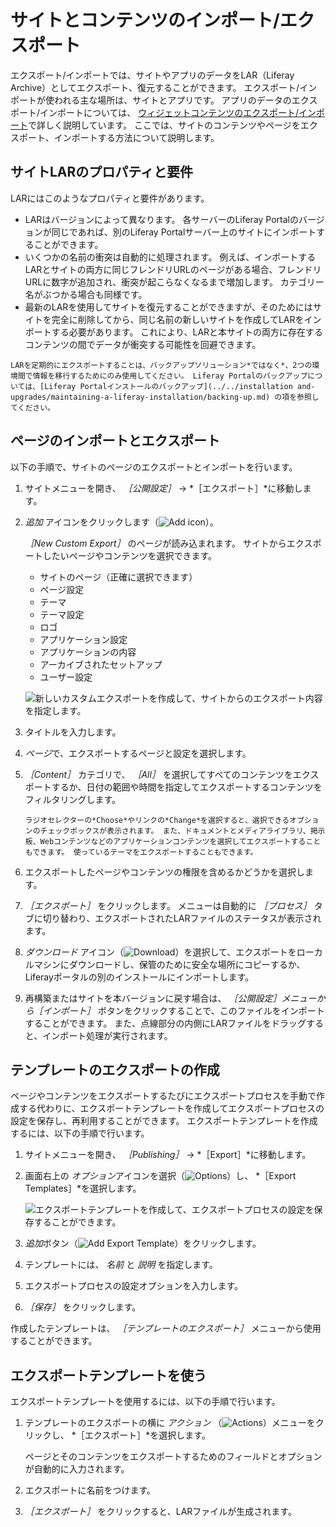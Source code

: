 # サイトとコンテンツのインポート/エクスポート

エクスポート/インポートでは、サイトやアプリのデータをLAR（Liferay Archive）としてエクスポート、復元することができます。 エクスポート/インポートが使われる主な場所は、サイトとアプリです。 アプリのデータのエクスポート/インポートについては、 [ウィジェットコンテンツのエクスポート/インポート](../creating-pages/using-widget-pages/configuring-widgets/exporting-importing-widget-data.md)で詳しく説明しています。 ここでは、サイトのコンテンツやページをエクスポート、インポートする方法について説明します。

## サイトLARのプロパティと要件

LARにはこのようなプロパティと要件があります。

* LARはバージョンによって異なります。 各サーバーのLiferay Portalのバージョンが同じであれば、別のLiferay Portalサーバー上のサイトにインポートすることができます。
* いくつかの名前の衝突は自動的に処理されます。 例えば、インポートするLARとサイトの両方に同じフレンドリURLのページがある場合、フレンドリURLに数字が追加され、衝突が起こらなくなるまで増加します。 カテゴリー名がぶつかる場合も同様です。
* 最新のLARを使用してサイトを復元することができますが、そのためにはサイトを完全に削除してから、同じ名前の新しいサイトを作成してLARをインポートする必要があります。 これにより、LARと本サイトの両方に存在するコンテンツの間でデータが衝突する可能性を回避できます。

```{note}
LARを定期的にエクスポートすることは、バックアップソリューション*ではなく*、2つの環境間で情報を移行するためにのみ使用してください。 Liferay Portalのバックアップについては、[Liferay Portalインストールのバックアップ](../../installation and-upgrades/maintaining-a-liferay-installation/backing-up.md) の項を参照してください。
```

## ページのインポートとエクスポート

以下の手順で、サイトのページのエクスポートとインポートを行います。

1. サイトメニューを開き、 *［公開設定］* &rarr; *［エクスポート］*に移動します。

1. *追加* アイコンをクリックします（![Add icon](../../images/icon-add.png)）。

    *［New Custom Export］* のページが読み込まれます。 サイトからエクスポートしたいページやコンテンツを選択できます。

    * サイトのページ（正確に選択できます）
    * ページ設定
    * テーマ
    * テーマ設定
    * ロゴ
    * アプリケーション設定
    * アプリケーションの内容
    * アーカイブされたセットアップ
    * ユーザー設定

    ![新しいカスタムエクスポートを作成して、サイトからのエクスポート内容を指定します。](./importing-exporting-pages-and-content/images/01.png)

1. タイトルを入力します。

1. *ページ*で、エクスポートするページと設定を選択します。

1. *［Content］* カテゴリで、 *［All］* を選択してすべてのコンテンツをエクスポートするか、日付の範囲や時間を指定してエクスポートするコンテンツをフィルタリングします。

    ```{note}
    ラジオセレクターの*Choose*やリンクの*Change*を選択すると、選択できるオプションのチェックボックスが表示されます。 また、ドキュメントとメディアライブラリ、掲示板、Webコンテンツなどのアプリケーションコンテンツを選択してエクスポートすることもできます。 使っているテーマをエクスポートすることもできます。
    ```

1. エクスポートしたページやコンテンツの権限を含めるかどうかを選択します。

1. *［エクスポート］* をクリックします。 メニューは自動的に *［プロセス］* タブに切り替わり、エクスポートされたLARファイルのステータスが表示されます。

1. *ダウンロード* アイコン（![Download](../../images/icon-download.png)）を選択して、エクスポートをローカルマシンにダウンロードし、保管のために安全な場所にコピーするか、Liferayポータルの別のインストールにインポートします。

1. 再構築またはサイトを本バージョンに戻す場合は、 *［公開設定］*メニューから*［インポート］* ボタンをクリックすることで、このファイルをインポートすることができます。 また、点線部分の内側にLARファイルをドラッグすると、インポート処理が実行されます。

## テンプレートのエクスポートの作成

ページやコンテンツをエクスポートするたびにエクスポートプロセスを手動で作成する代わりに、エクスポートテンプレートを作成してエクスポートプロセスの設定を保存し、再利用することができます。 エクスポートテンプレートを作成するには、以下の手順で行います。

1. サイトメニューを開き、 *［Publishing］* &rarr; *［Export］*に移動します。

1. 画面右上の *オプション*アイコンを選択（![Options](../../images/icon-options.png)）し、 *［Export Templates］*を選択します。

    ![エクスポートテンプレートを作成して、エクスポートプロセスの設定を保存することができます。](./importing-exporting-pages-and-content/images/03.png)

1. *追加*ボタン（![Add Export Template](../../images/icon-add.png)）をクリックします。

1. テンプレートには、 *名前* と *説明* を指定します。

1. エクスポートプロセスの設定オプションを入力します。

1. *［保存］* をクリックします。

作成したテンプレートは、 *［テンプレートのエクスポート］* メニューから使用することができます。

## エクスポートテンプレートを使う

エクスポートテンプレートを使用するには、以下の手順で行います。

1. テンプレートのエクスポートの横に *アクション* （![Actions](../../images/icon-actions.png)）メニューをクリックし、 *［エクスポート］*を選択します。

    ページとそのコンテンツをエクスポートするためのフィールドとオプションが自動的に入力されます。

1. エクスポートに名前をつけます。

1. *［エクスポート］* をクリックすると、LARファイルが生成されます。
